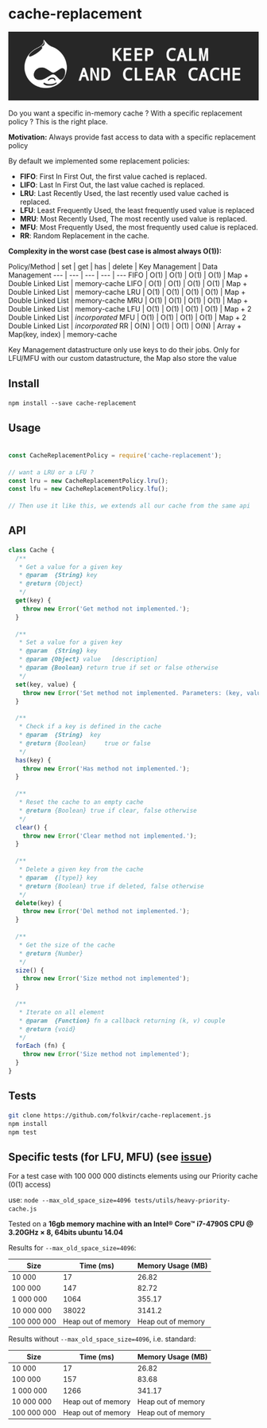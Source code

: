 # cache-replacement

![Keep Calm and Clear Cache](./src/utils/images/kccc.png)

Do you want a specific in-memory cache ? With a specific replacement policy ? This is the right place.

**Motivation:** Always provide fast access to data with a specific replacement policy

By default we implemented some replacement policies:
* **FIFO**: First In First Out, the first value cached is replaced.
* **LIFO**: Last In First Out, the last value cached is replaced.
* **LRU**: Last Recently Used, the last recently used value cached is replaced.
* **LFU**: Least Frequently Used, the least frequently used value is replaced
* **MRU**: Most Recently Used, The most recently used value is replaced.
* **MFU**: Most Frequently Used, the most frequently used calue is replaced.
* **RR**: Random Replacement in the cache.

**Complexity in the worst case (best case is almost always O(1)):**

Policy/Method | set | get | has | delete | Key Management | Data Management
--- | --- | --- | --- | ---
FIFO | O(1) | O(1) | O(1) | O(1) | Map + Double Linked List | memory-cache
LIFO | O(1) | O(1) | O(1) | O(1) | Map + Double Linked List | memory-cache
LRU | O(1) | O(1) | O(1) | O(1) | Map + Double Linked List | memory-cache
MRU | O(1) | O(1) | O(1) | O(1) | Map + Double Linked List | memory-cache
LFU | O(1) | O(1) | O(1) | O(1) | Map + 2 Double Linked List | *incorporated*
MFU | O(1) | O(1) | O(1) | O(1) | Map + 2 Double Linked List | *incorporated*
RR | O(N) | O(1) | O(1) | O(N) | Array + Map(key, index) |  memory-cache

Key Management datastructure only use keys to do their jobs.
Only for LFU/MFU with our custom datastructure, the Map also store the value

## Install
`npm install --save cache-replacement`

## Usage

```js

const CacheReplacementPolicy = require('cache-replacement');

// want a LRU or a LFU ?
const lru = new CacheReplacementPolicy.lru();
const lfu = new CacheReplacementPolicy.lfu();

// Then use it like this, we extends all our cache from the same api
```

## API


```js
class Cache {
  /**
   * Get a value for a given key
   * @param  {String} key
   * @return {Object}
   */
  get(key) {
    throw new Error('Get method not implemented.');
  }

  /**
   * Set a value for a given key
   * @param  {String} key
   * @param {Object} value   [description]
   * @param {Boolean} return true if set or false otherwise
   */
  set(key, value) {
    throw new Error('Set method not implemented. Parameters: (key, value)');
  }

  /**
   * Check if a key is defined in the cache
   * @param  {String}  key
   * @return {Boolean}     true or false
   */
  has(key) {
    throw new Error('Has method not implemented.');
  }

  /**
   * Reset the cache to an empty cache
   * @return {Boolean} true if clear, false otherwise
   */
  clear() {
    throw new Error('Clear method not implemented.');
  }

  /**
   * Delete a given key from the cache
   * @param  {[type]} key
   * @return {Boolean} true if deleted, false otherwise
   */
  delete(key) {
    throw new Error('Del method not implemented.');
  }

  /**
   * Get the size of the cache
   * @return {Number}
   */
  size() {
    throw new Error('Size method not implemented');
  }

  /**
   * Iterate on all element
   * @param  {Function} fn a callback returning (k, v) couple
   * @return {void}
   */
  forEach (fn) {
    throw new Error('Size method not implemented');
  }
}
```

## Tests
```bash
git clone https://github.com/folkvir/cache-replacement.js
npm install
npm test
```

## Specific tests (for LFU, MFU) (see [issue](https://github.com/folkvir/cache-replacement/issues/1))

For a test case with 100 000 000 distincts elements using our Priority cache (0(1) access)

use: `node --max_old_space_size=4096 tests/utils/heavy-priority-cache.js`

Tested on a **16gb memory machine with an Intel® Core™ i7-4790S CPU @ 3.20GHz × 8, 64bits ubuntu 14.04**

Results for `--max_old_space_size=4096`:

Size | Time (ms) | Memory Usage (MB)
--- | --- | ---
10 000 | 17 | 26.82
100 000 | 147 | 82.72
1 000 000 | 1064 | 355.17
10 000 000 | 38022 | 3141.2
100 000 000 | Heap out of memory | Heap out of memory

Results without `--max_old_space_size=4096`, i.e. standard:

Size | Time (ms) | Memory Usage (MB)
--- | --- | ---
10 000 | 17 | 26.82
100 000 | 157 | 83.68
1 000 000 | 1266 | 341.17
10 000 000 | Heap out of memory | Heap out of memory
100 000 000 | Heap out of memory | Heap out of memory
